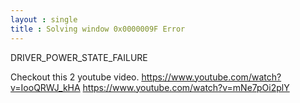 ```yaml
---
layout : single
title : Solving window 0x0000009F Error
---
```


DRIVER_POWER_STATE_FAILURE

Checkout this 2 youtube video.
<https://www.youtube.com/watch?v=IooQRWJ_kHA>
<https://www.youtube.com/watch?v=mNe7pOi2plY>
